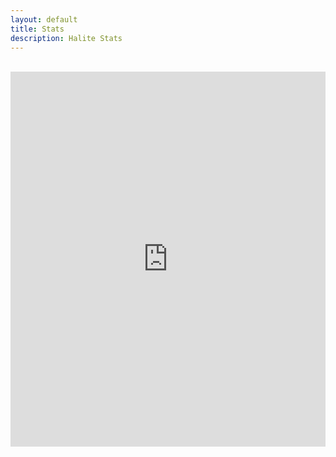 ```yaml
---
layout: default
title: Stats
description: Halite Stats
---
```

<br/>
<iframe
    src="http://35.190.152.6:3000/embed/dashboard/eyJ0eXAiOiJKV1QiLCJhbGciOiJIUzI1NiJ9.eyJyZXNvdXJjZSI6eyJkYXNoYm9hcmQiOjV9LCJwYXJhbXMiOnt9fQ.918Fem6SUaB7vFGrQD1qRgow3JH_EKNrKNnpiYdUaCw#theme=night&bordered=false&titled=false"
    frameborder="0"
    width="100%" 
    height="600" 
    allowtransparency>
</iframe>
